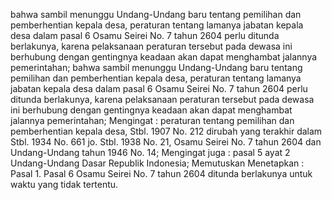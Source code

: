  bahwa sambil menunggu Undang-Undang baru tentang pemilihan dan pemberhentian kepala desa, peraturan tentang lamanya jabatan kepala desa dalam pasal 6 Osamu Seirei No. 7 tahun 2604 perlu ditunda berlakunya, karena pelaksanaan peraturan tersebut pada dewasa ini berhubung dengan gentingnya keadaan akan dapat menghambat jalannya pemerintahan; bahwa sambil menunggu Undang-Undang baru tentang pemilihan dan pemberhentian kepala desa, peraturan tentang lamanya jabatan kepala desa dalam pasal 6 Osamu Seirei No. 7 tahun 2604 perlu ditunda berlakunya, karena pelaksanaan peraturan tersebut pada dewasa ini berhubung dengan gentingnya keadaan akan dapat menghambat jalannya pemerintahan;
Mengingat :
 peraturan tentang pemilihan dan pemberhentian kepala desa, Stbl. 1907 No. 212 dirubah yang terakhir dalam Stbl. 1934 No. 661 jo. Stbl. 1938 No. 21, Osamu Seirei No. 7 tahun 2604 dan Undang-Undang tahun 1946 No. 14; Mengingat juga : pasal 5 ayat 2 Undang-Undang Dasar Republik Indonesia; Memutuskan Menetapkan : Pasal 1. Pasal 6 Osamu Seirei No. 7 tahun 2604 ditunda berlakunya untuk waktu yang tidak tertentu.